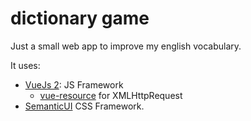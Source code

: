 # dictionary game

Just a small web app to improve my english vocabulary.

It uses: 

* [VueJs 2](https://vuejs.org/): JS Framework
  * [vue-resource](https://github.com/pagekit/vue-resource) for XMLHttpRequest
* [SemanticUI](http://semantic-ui.com/) CSS Framework.
